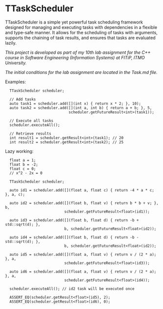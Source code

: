 # TTaskScheduler

TTaskScheduler is a simple yet powerful task scheduling framework designed for managing and executing tasks with dependencies in a flexible and type-safe manner.
It allows for the scheduling of tasks with arguments, supports the chaining of task results, and ensures that tasks are evaluated lazily.

*This project is developed as part of my 10th lab assignment for the C++ course in Software Engineering (Information Systems) at FITiP, ITMO University.*

*The initial conditions for the lab assignment are located in the Task.md file.*

Examples:

```
  TTaskScheduler scheduler;

  // Add tasks
  auto task1 = scheduler.add([](int x) { return x * 2; }, 10);
  auto task2 = scheduler.add([](int a, int b) { return a + b; }, 5,
                             scheduler.getFutureResult<int>(task1));

  // Execute all tasks
  scheduler.executeAll();

  // Retrieve results
  int result1 = scheduler.getResult<int>(task1); // 20
  int result2 = scheduler.getResult<int>(task2); // 25
```

Lazy working:
```
  float a = 1;
  float b = -2;
  float c = 0;
  // x^2 - 2x = 0

  TTaskScheduler scheduler;

  auto id1 = scheduler.add([](float a, float c) { return -4 * a * c; }, a, c);

  auto id2 = scheduler.add([](float b, float v) { return b * b + v; }, b,
                           scheduler.getFutureResult<float>(id1));

  auto id3 = scheduler.add([](float b, float d) { return -b + std::sqrt(d); },
                           b, scheduler.getFutureResult<float>(id2));

  auto id4 = scheduler.add([](float b, float d) { return -b - std::sqrt(d); },
                           b, scheduler.getFutureResult<float>(id2));

  auto id5 = scheduler.add([](float a, float v) { return v / (2 * a); }, a,
                           scheduler.getFutureResult<float>(id3));

  auto id6 = scheduler.add([](float a, float v) { return v / (2 * a); }, a,
                           scheduler.getFutureResult<float>(id4));

  scheduler.executeAll(); // id2 task will be executed once

  ASSERT_EQ(scheduler.getResult<float>(id5), 2);
  ASSERT_EQ(scheduler.getResult<float>(id6), 0);
```
